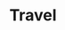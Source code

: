 ---
layout: list
title:  Travel
slug:   travel
code: ft525039
person: "Florence Tan"
description: >
  Holidays and places I've been to.
---